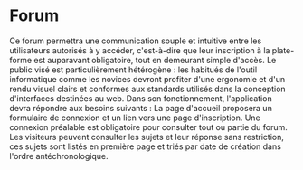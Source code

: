 # Forum
Ce forum permettra une communication souple et intuitive entre les utilisateurs autorisés à y accéder, 
c'est-à-dire que leur inscription à la plate-forme est auparavant obligatoire, tout en demeurant simple 
d'accès.
Le public visé est particulièrement hétérogène : les habitués de l'outil informatique comme les novices 
devront profiter d'une ergonomie et d'un rendu visuel clairs et conformes aux standards utilisés dans 
la conception d'interfaces destinées au web.
Dans son fonctionnement, l'application devra répondre aux besoins suivants :
La page d'accueil proposera un formulaire de connexion et un lien vers une page d'inscription.
Une connexion préalable est obligatoire pour consulter tout ou partie du forum.
Les visiteurs peuvent consulter les sujets et leur réponse sans restriction, ces sujets sont listés 
en première page et triés par date de création dans l'ordre antéchronologique.